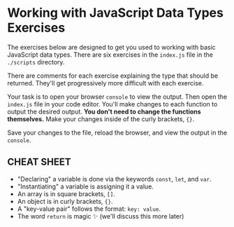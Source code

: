 # Working with JavaScript Data Types Exercises

The exercises below are designed to get you used to working with basic JavaScript data types. There are six exercises in the `index.js` file in the `./scripts` directory.

There are comments for each exercise explaining the type that should be returned. They'll get progressively more difficult with each exercise.

Your task is to open your browser `console` to view the output. Then open the `index.js` file in your code editor. You'll make changes to each function to output the desired output. **You don't need to change the functions themselves.** Make your changes inside of the curly brackets, `{}`.

Save your changes to the file, reload the browser, and view the output in the `console`.

## CHEAT SHEET

* "Declaring" a variable is done via the keywords `const`, `let`, and `var`.
* "Instantiating" a variable is assigning it a value.
* An array is in square brackets, `[]`.
* An object is in curly brackets, `{}`.
* A "key-value pair" follows the format: `key: value`.
* The word `return` is magic ✨ (we'll discuss this more later)
